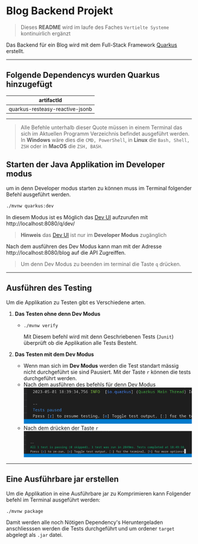 # Blog Backend Projekt
> Dieses **README** wird im laufe des Faches `Vertielte Systeme` kontinuirlich ergänzt

Das Backend für ein Blog wird mit dem Full-Stack Framework [Quarkus](https://quarkus.io/) erstellt. 

---
## Folgende Dependencys wurden Quarkus hinzugefügt
| artifactId                      |
| ------------------------------- |
| quarkus-resteasy-reactive-jsonb |
---
>Alle Befehle unterhalb dieser Quote müssen in einem Terminal das sich im Aktuellen Programm Verzeichnis befindet ausgeführt werden. In **Windows** wäre dies die `CMD, PowerShell`, in **Linux** die `Bash, Shell, ZSH` oder in **MacOS** die `ZSH, BASH`. 

## Starten der Java Applikation im Developer modus
um in denn Developer modus starten zu können muss im Terminal folgender Befehl ausgeführt werden.
```Bash
./mvnw quarkus:dev
```
In diesem Modus ist es Möglich das [Dev UI](https://quarkus.io/guides/dev-ui) aufzurufen mit http://localhost:8080/q/dev/
>**Hinweis** das [Dev UI](https://quarkus.io/guides/dev-ui) ist nur im **Developer Modus** zugänglich

Nach dem ausführen des Dev Modus kann man mit der Adresse http://localhost:8080/blog auf die API Zugreiffen.

>Um denn Dev Modus zu beenden im terminal die Taste `q` drücken.

---
## Ausführen des Testing
Um die Applikation zu Testen gibt es Verschiedene arten.
1.  **Das Testen ohne denn Dev Modus**
    *   ```Bash
        ./mvnw verify
        ```
        Mit Diesem befehl wird mit denn Geschriebenen Tests (`Junit`) überprüft ob die Applikation alle Tests Besteht.

2.  **Das Testen mit dem Dev Modus**
    *   Wenn man sich im **Dev Modus** werden die Test standart mässig nicht durchgeführt sie sind Pausiert. Mit der Taste `r` können die tests durchgeführt werden. 
    *   Nach dem ausführen des befehls für denn Dev Modus ![Quarkus Test Paused](/github/assets/quarkus-testPaused.png)
    *   Nach dem drücken der Taste `r` ![Quarkus Test Runs](/github/assets/quarkus-testRuned.png)

---
## Eine Ausführbare jar erstellen
Um die Applikation in eine Ausführbare jar zu Komprimieren kann Folgender befehl im Terminal ausgeführt werden:
```Bash
./mvnw package
```
Damit werden alle noch Nötigen Dependency's Heruntergeladen anschliesssen werden die Tests durchgeführt und um ordener `target` abgelegt als `.jar` datei.